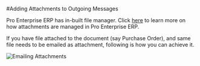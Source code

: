 #Adding Attachments to Outgoing Messages

Pro Enterprise ERP has in-built file manager. Click [here](/docs/user/videos/learn/file-manager.html) to learn more on how attachments are managed in Pro Enterprise ERP.

If you have file attached to the document (say Purchase Order), and same file needs to be emailed as attachment, following is how you can achieve it.

<img alt="Emailing Attachments" class="screenshot" src="/docs/assets/img/articles/email-file-attachment.gif">

<!-- markdown -->